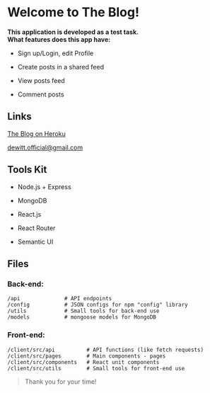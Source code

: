 # Welcome to The Blog!

**This application is developed as a test task.  
What features does this app have:**

- Sign up/Login, edit Profile

- Create posts in a shared feed

- View posts feed

- Comment posts



## Links

[The Blog on Heroku](https://the-blog-vlad-dewitt.herokuapp.com/)

[dewitt.official@gmail.com](mailto:dewitt.official@gmail.com)



## Tools Kit
- Node.js + Express

- MongoDB

- React.js

- React Router

- Semantic UI



## Files

### Back-end:
    /api              # API endpoints
    /config           # JSON configs for npm "config" library
    /utils            # Small tools for back-end use
    /models           # mongoose models for MongoDB

### Front-end:
    /client/src/api          # API functions (like fetch requests)
    /client/src/pages        # Main components - pages
    /client/src/components   # React unit components
    /client/src/utils        # Small tools for front-end use



> Thank you for your time!
